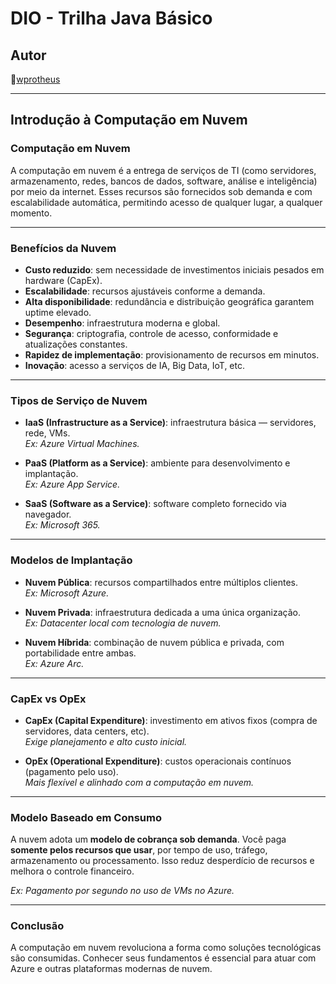 # DIO - Trilha Java Básico

## Autor

🔸[wprotheus](https://github.com/wprotheus)

---

## Introdução à Computação em Nuvem  

### Computação em Nuvem  

A computação em nuvem é a entrega de serviços de TI (como servidores, armazenamento, redes, bancos de dados, software, análise e inteligência) por meio da internet. Esses recursos são fornecidos sob demanda e com escalabilidade automática, permitindo acesso de qualquer lugar, a qualquer momento.

---

### Benefícios da Nuvem  

- **Custo reduzido**: sem necessidade de investimentos iniciais pesados em hardware (CapEx).
- **Escalabilidade**: recursos ajustáveis conforme a demanda.
- **Alta disponibilidade**: redundância e distribuição geográfica garantem uptime elevado.
- **Desempenho**: infraestrutura moderna e global.
- **Segurança**: criptografia, controle de acesso, conformidade e atualizações constantes.
- **Rapidez de implementação**: provisionamento de recursos em minutos.
- **Inovação**: acesso a serviços de IA, Big Data, IoT, etc.

---

### Tipos de Serviço de Nuvem  

- **IaaS (Infrastructure as a Service)**: infraestrutura básica — servidores, rede, VMs.  
  *Ex: Azure Virtual Machines.*

- **PaaS (Platform as a Service)**: ambiente para desenvolvimento e implantação.  
  *Ex: Azure App Service.*

- **SaaS (Software as a Service)**: software completo fornecido via navegador.  
  *Ex: Microsoft 365.*

---

### Modelos de Implantação  

- **Nuvem Pública**: recursos compartilhados entre múltiplos clientes.  
  *Ex: Microsoft Azure.*

- **Nuvem Privada**: infraestrutura dedicada a uma única organização.  
  *Ex: Datacenter local com tecnologia de nuvem.*

- **Nuvem Híbrida**: combinação de nuvem pública e privada, com portabilidade entre ambas.  
  *Ex: Azure Arc.*

---

### CapEx vs OpEx  

- **CapEx (Capital Expenditure)**: investimento em ativos fixos (compra de servidores, data centers, etc).  
  *Exige planejamento e alto custo inicial.*

- **OpEx (Operational Expenditure)**: custos operacionais contínuos (pagamento pelo uso).  
  *Mais flexível e alinhado com a computação em nuvem.*

---

### Modelo Baseado em Consumo  

A nuvem adota um **modelo de cobrança sob demanda**. Você paga **somente pelos recursos que usar**, por tempo de uso, tráfego, armazenamento ou processamento. Isso reduz desperdício de recursos e melhora o controle financeiro.

*Ex: Pagamento por segundo no uso de VMs no Azure.*

---

### Conclusão  

A computação em nuvem revoluciona a forma como soluções tecnológicas são consumidas. Conhecer seus fundamentos é essencial para atuar com Azure e outras plataformas modernas de nuvem.

